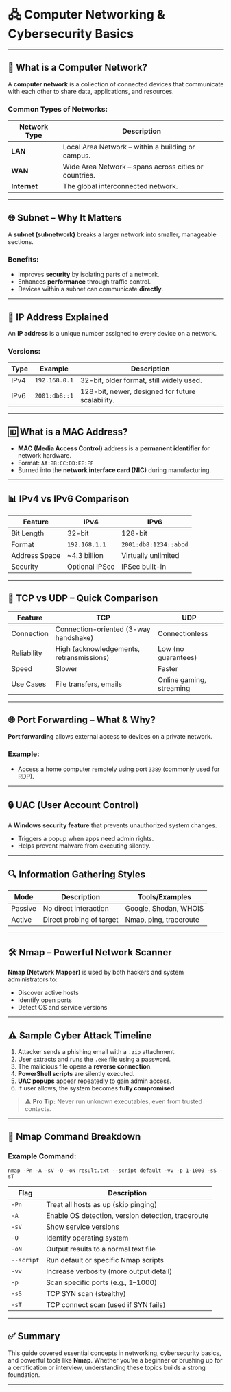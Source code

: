 

# 🖧 Computer Networking & Cybersecurity Basics

---

## 📡 What is a Computer Network?

A **computer network** is a collection of connected devices that communicate with each other to share data, applications, and resources.

### Common Types of Networks:

| Network Type | Description                                           |
| ------------ | ----------------------------------------------------- |
| **LAN**      | Local Area Network – within a building or campus.     |
| **WAN**      | Wide Area Network – spans across cities or countries. |
| **Internet** | The global interconnected network.                    |

---

## 🌐 Subnet – Why It Matters

A **subnet (subnetwork)** breaks a larger network into smaller, manageable sections.

### Benefits:

* Improves **security** by isolating parts of a network.
* Enhances **performance** through traffic control.
* Devices within a subnet can communicate **directly**.

---

## 🔢 IP Address Explained

An **IP address** is a unique number assigned to every device on a network.

### Versions:

| Type | Example       | Description                                      |
| ---- | ------------- | ------------------------------------------------ |
| IPv4 | `192.168.0.1` | 32-bit, older format, still widely used.         |
| IPv6 | `2001:db8::1` | 128-bit, newer, designed for future scalability. |

---

## 🆔 What is a MAC Address?

* **MAC (Media Access Control)** address is a **permanent identifier** for network hardware.
* Format: `AA:BB:CC:DD:EE:FF`
* Burned into the **network interface card (NIC)** during manufacturing.

---

## 📊 IPv4 vs IPv6 Comparison

| Feature       | IPv4           | IPv6                  |
| ------------- | -------------- | --------------------- |
| Bit Length    | 32-bit         | 128-bit               |
| Format        | `192.168.1.1`  | `2001:db8:1234::abcd` |
| Address Space | \~4.3 billion  | Virtually unlimited   |
| Security      | Optional IPSec | IPSec built-in        |

---

## 🔁 TCP vs UDP – Quick Comparison

| Feature     | TCP                                      | UDP                      |
| ----------- | ---------------------------------------- | ------------------------ |
| Connection  | Connection-oriented (3-way handshake)    | Connectionless           |
| Reliability | High (acknowledgements, retransmissions) | Low (no guarantees)      |
| Speed       | Slower                                   | Faster                   |
| Use Cases   | File transfers, emails                   | Online gaming, streaming |

---

## 🌐 Port Forwarding – What & Why?

**Port forwarding** allows external access to devices on a private network.

### Example:

* Access a home computer remotely using port `3389` (commonly used for RDP).

---

## 🔒 UAC (User Account Control)

A **Windows security feature** that prevents unauthorized system changes.

* Triggers a popup when apps need admin rights.
* Helps prevent malware from executing silently.

---

## 🔍 Information Gathering Styles

| Mode    | Description              | Tools/Examples         |
| ------- | ------------------------ | ---------------------- |
| Passive | No direct interaction    | Google, Shodan, WHOIS  |
| Active  | Direct probing of target | Nmap, ping, traceroute |

---

## 🛠️ Nmap – Powerful Network Scanner

**Nmap (Network Mapper)** is used by both hackers and system administrators to:

* Discover active hosts
* Identify open ports
* Detect OS and service versions

---

## ⚠️ Sample Cyber Attack Timeline

1. Attacker sends a phishing email with a `.zip` attachment.
2. User extracts and runs the `.exe` file using a password.
3. The malicious file opens a **reverse connection**.
4. **PowerShell scripts** are silently executed.
5. **UAC popups** appear repeatedly to gain admin access.
6. If user allows, the system becomes **fully compromised**.

> ⚠️ **Pro Tip:** Never run unknown executables, even from trusted contacts.

---

## 🔧 Nmap Command Breakdown

### Example Command:

```
nmap -Pn -A -sV -O -oN result.txt --script default -vv -p 1-1000 -sS -sT
```

| Flag       | Description                                        |
| ---------- | -------------------------------------------------- |
| `-Pn`      | Treat all hosts as up (skip pinging)               |
| `-A`       | Enable OS detection, version detection, traceroute |
| `-sV`      | Show service versions                              |
| `-O`       | Identify operating system                          |
| `-oN`      | Output results to a normal text file               |
| `--script` | Run default or specific Nmap scripts               |
| `-vv`      | Increase verbosity (more output detail)            |
| `-p`       | Scan specific ports (e.g., 1–1000)                 |
| `-sS`      | TCP SYN scan (stealthy)                            |
| `-sT`      | TCP connect scan (used if SYN fails)               |

---

## ✅ Summary

This guide covered essential concepts in networking, cybersecurity basics, and powerful tools like **Nmap**. Whether you're a beginner or brushing up for a certification or interview, understanding these topics builds a strong foundation.

---

